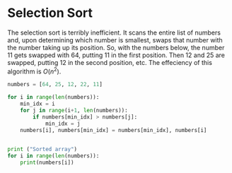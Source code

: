 # Selection Sort
The selection sort is terribly inefficient. It scans the entire list of numbers and, upon determining which number is smallest, swaps that number with the number taking up its position. So, with the numbers below, the number 11 gets swapped with 64, putting 11 in the first position. Then 12 and 25 are swapped, putting 12 in the second position, etc. The effeciency of this algorithm is $O(n^2)$.


```python
numbers = [64, 25, 12, 22, 11]
 
for i in range(len(numbers)):
    min_idx = i
    for j in range(i+1, len(numbers)):
        if numbers[min_idx] > numbers[j]:
            min_idx = j
    numbers[i], numbers[min_idx] = numbers[min_idx], numbers[i]
 

print ("Sorted array")
for i in range(len(numbers)):
    print(numbers[i])
 ```